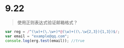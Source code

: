 # 9.22

> 使用正则表达式验证邮箱格式？

```javascript
var reg = /^(\w)+(\.\w+)*@(\w)+((\.\w{2,3}){1,3})$/;
var email = "example@qq.com";
console.log(erg.test(email)); //true
```


